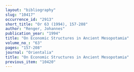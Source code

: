 ```yaml
---
layout: "bibliography"
slug: "10417"
occurrence_id: "2913"
short_title: "Or 63 (1994), 157-208"
author: "Renger, Johannes"
publication_year: "1994"
title: "On Economic Structures in Ancient Mesopotamia"
volume_no_: "63"
pages: "157-208"
journal: "Orientalia"
title: "On Economic Structures in Ancient Mesopotamia"
previous_item: "10420"
---
```

